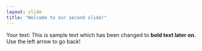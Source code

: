 ```yaml
---
layout: slide
title: "Welcome to our second slide!"
---
```

Your text: This is sample text which has been changed to **bold text later on.**
Use the left arrow to go back!
